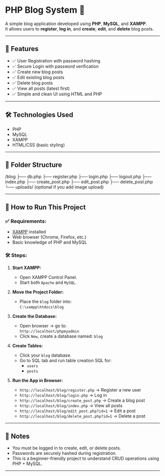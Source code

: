 # PHP Blog System 📝

A simple blog application developed using **PHP**, **MySQL**, and **XAMPP**.  
It allows users to **register**, **log in**, and **create**, **edit**, and **delete** blog posts.

---

## 🚀 Features
- ✅ User Registration with password hashing
- ✅ Secure Login with password verification
- ✅ Create new blog posts
- ✅ Edit existing blog posts
- ✅ Delete blog posts
- ✅ View all posts (latest first)
- ✅ Simple and clean UI using HTML and PHP

---

## 🛠️ Technologies Used
- PHP
- MySQL
- XAMPP
- HTML/CSS (basic styling)

---

## 📁 Folder Structure
/blog ├── db.php ├── register.php ├── login.php ├── logout.php ├── index.php ├── create_post.php ├── edit_post.php ├── delete_post.php └── uploads/ (optional if you add image upload)

---

## 🚀 How to Run This Project

### ✅ Requirements:
- [XAMPP](https://www.apachefriends.org/) installed
- Web browser (Chrome, Firefox, etc.)
- Basic knowledge of PHP and MySQL

### 🛠 Steps:

1. **Start XAMPP:**
   - Open XAMPP Control Panel.
   - Start both `Apache` and `MySQL`.

2. **Move the Project Folder:**
   - Place the `blog` folder into:  
     `C:\xampp\htdocs\blog`

3. **Create the Database:**
   - Open browser → go to:  
     `http://localhost/phpmyadmin`
   - Click `New`, create a database named: `blog`

4. **Create Tables:**
   - Click your `blog` database.
   - Go to SQL tab and run table creation SQL for:
     - `users`
     - `posts`

5. **Run the App in Browser:**
   - `http://localhost/blog/register.php` → Register a new user  
   - `http://localhost/blog/login.php` → Log in  
   - `http://localhost/blog/create_post.php` → Create a blog post  
   - `http://localhost/blog/index.php` → View all posts  
   - `http://localhost/blog/edit_post.php?id=1` → Edit a post  
   - `http://localhost/blog/delete_post.php?id=1` → Delete a post  

---

## 🧠 Notes
- You must be logged in to create, edit, or delete posts.
- Passwords are securely hashed during registration.
- This is a beginner-friendly project to understand CRUD operations using PHP + MySQL.

---
